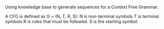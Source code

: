 
Using knowledge base to generate sequences for a Context Free Grammar.

A CFG is defined as G = (N, T, R, S):
N is non-terminal symbols
T is terminal symbols
R is rules that must be followed.
S is the starting symbol.
